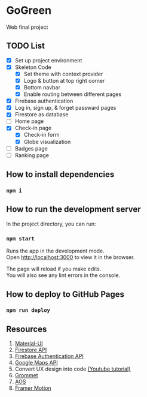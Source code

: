 # GoGreen

Web final project

## TODO List
- [x] Set up project environment
- [x] Skeleton Code
  - [x] Set theme with context provider
  - [x] Logo & button at top right corner
  - [x] Bottom navbar
  - [x] Enable routing between different pages
- [x] Firebase authentication
- [x] Log in, sign up, & forget passward pages
- [x] Firestore as database
- [ ] Home page
- [x] Check-in page
  - [x] Check-in form
  - [x] Globe visualization
- [ ] Badges page
- [ ] Ranking page

## How to install dependencies

### `npm i`

## How to run the development server

In the project directory, you can run:

### `npm start`

Runs the app in the development mode.\
Open [http://localhost:3000](http://localhost:3000) to view it in the browser.

The page will reload if you make edits.\
You will also see any lint errors in the console.

## How to deploy to GitHub Pages

### `npm run deploy`

## Resources
1. [Material-UI](https://material-ui.com)
2. [Firestore API](https://firebase.google.com/docs/firestore)
3. [Firebase Authentication API](https://firebase.google.com/docs/auth/web/start)
4. [Google Maps API](https://developers.google.com/maps/gmp-get-started)
5. Convert UX design into code [(Youtube tutorial)](https://www.youtube.com/watch?v=tKzSnjWPtEw&t)
6. [Grommet](https://v2.grommet.io/)
7. [AOS](https://michalsnik.github.io/aos/)
8. [Framer Motion](https://www.framer.com/api/motion/)
